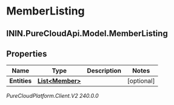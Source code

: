 # MemberListing

## ININ.PureCloudApi.Model.MemberListing

## Properties

|Name | Type | Description | Notes|
|------------ | ------------- | ------------- | -------------|
| **Entities** | [**List&lt;Member&gt;**](Member) |  | [optional] |



_PureCloudPlatform.Client.V2 240.0.0_
